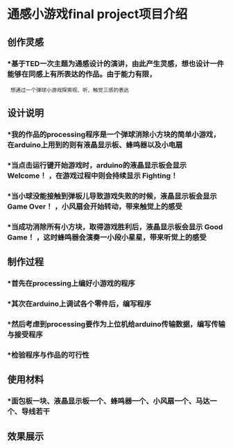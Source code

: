 # 通感小游戏final project项目介绍

## 创作灵感

### *基于TED一次主题为通感设计的演讲，由此产生灵感，想也设计一件能够在同感上有所表达的作品。由于能力有限，
     想通过一个弹球小游戏探索视、听、触觉三感的表达


## 设计说明

###  *我的作品的processing程序是一个弹球消除小方块的简单小游戏，在arduino上用到的则有液晶显示板、蜂鸣器以及小电扇
###  *当点击运行键开始游戏时，arduino的液晶显示板会显示 Welcome！ ，在游戏过程中则会持续显示 Fighting！
###  *当小球没能接触到弹板儿导致游戏失败的时候，液晶显示板会显示 Game Over！ ，小风扇会开始转动，带来触觉上的感受
###  *当成功消除所有小方块，取得游戏胜利后，液晶显示板会显示 Good Game！ ，这时蜂鸣器会演奏一小段小星星，带来听觉上的感受


## 制作过程

### *首先在processing上编好小游戏的程序
### *其次在arduino上调试各个零件后，编写程序
### *然后考虑到processing要作为上位机给arduino传输数据，编写传输与接受程序
### *检验程序与作品的可行性


## 使用材料
### *面包板一块、液晶显示板一个、蜂鸣器一个、小风扇一个、马达一个、导线若干

## 效果展示

   
